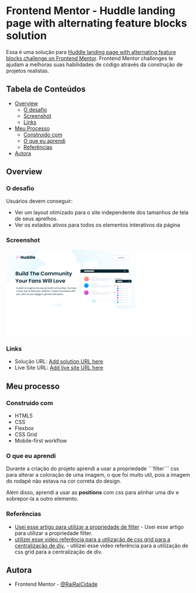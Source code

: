 # Frontend Mentor - Huddle landing page with alternating feature blocks solution

Essa é uma solução para [Huddle landing page with alternating feature blocks challenge on Frontend Mentor](https://www.frontendmentor.io/challenges/huddle-landing-page-with-alternating-feature-blocks-5ca5f5981e82137ec91a5100). Frontend Mentor challenges te ajudam a melhoras suas habilidades de código através da construção de projetos realistas.

## Tabela de Conteúdos

- [Overview](#overview)
  - [O desafio](#o-desafio)
  - [Screenshot](#screenshot)
  - [Links](#links)
- [Meu Processo](#meu-processo)
  - [Construido com](#construido-com)
  - [O que eu aprendi](#o-que-eu-aprendi)
  - [Referências](#referencias)
- [Autora](#autora)

## Overview

### O desafio

Usuários devem conseguir:

- Ver um layout otimizado para o site independente dos tamanhos de tela de seus aprelhos.
- Ver os estados ativos para todos os elementos interativos da página

### Screenshot

![Preview da página](/images/screenshot.png)
### Links

- Solução URL: [Add solution URL here](https://your-solution-url.com)
- Live Site URL: [Add live site URL here](https://your-live-site-url.com)

## Meu processo

### Construido com

- HTML5
- CSS
- Flexbox
- CSS Grid
- Mobile-first workflow

### O que eu aprendi

Durante a criação do projeto aprendi a usar a propriedade ```filter´´´ css para alterar a coloração de uma imagem, o que foi muito util, pois a imagem do rodapé não estava na cor correta do design.

Além disso, aprendi a usar as **positions** com css para alinhar uma div e sobrepor-la a outro elemento.

### Referências

- [Usei esse artigo para utilizar a propriedade de filter](https://www.delftstack.com/pt/howto/css/css-change-image-color/) - Usei esse artigo para utilizar a propriedade filter.
- [utilizei esse video referência para a utilização de css grid para a centralização de div.](https://www.youtube.com/watch?v=H04P5YXVssE&t=1419s) - utilizei esse video referência para a utilização de css grid para a centralização de div.

## Autora

- Frontend Mentor - [@RaiRaiCidade](https://www.frontendmentor.io/profile/RaiRaiCidade)
